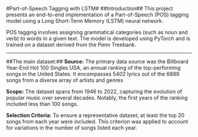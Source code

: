 #Part-of-Speech Tagging with LSTM#
##Introduction##
This project presents an end-to-end implementation of a Part-of-Speech (POS) tagging model using a Long Short-Term Memory (LSTM) neural network.

POS tagging involves assigning grammatical categories (such as noun and verb) to words in a given text. The model is developed using PyTorch and is trained on a dataset derived from the Penn Treebank.


---
##The main dataset:##
**Source:** The primary data source was the Billboard Year-End Hot 100 Singles USA, an annual ranking of the top-performing songs in the United States. It encompasses 5402 lyrics out of the 6889 songs from a diverse array of artists and genres

**Scope:** The dataset spans from 1946 to 2022, capturing the evolution of popular music over several decades. Notably, the first years of the ranking included less than 100 songs.

**Selection Criteria:** To ensure a representative dataset, at least the top 20 songs from each year were included. This criterion was applied to account for variations in the number of songs listed each year.
